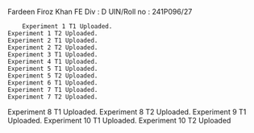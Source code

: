 Fardeen Firoz Khan
FE Div : D
UIN/Roll no : 241P096/27

		Experiment 1 T1 Uploaded.
	Experiment 1 T2 Uploaded.
	Experiment 2 T1 Uploaded.
	Experiment 2 T2 Uploaded.
	Experiment 3 T1 Uploaded.
	Experiment 4 T1 Uploaded.
	Experiment 5 T1 Uploaded.
	Experiment 5 T2 Uploaded.
	Experiment 6 T1 Uploaded.
	Experiment 7 T1 Uploaded.
 	Experiment 7 T2 Uploaded.
  Experiment 8 T1 Uploaded.
  Experiment 8 T2 Uploaded.
  Experiment 9 T1 Uploaded.
  Experiment 10 T1 Uploaded.
	Experiment 10 T2 Uploaded

